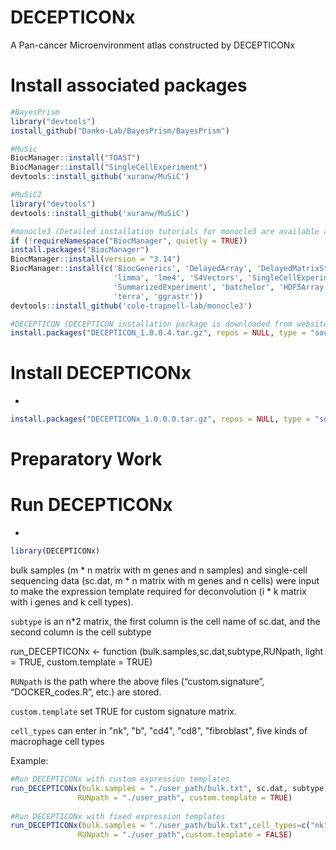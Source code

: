 # DECEPTICONx

A Pan-cancer Microenvironment atlas constructed by DECEPTICONx

# Install associated packages
```R
#BayesPrism
library("devtools")
install_github("Danko-Lab/BayesPrism/BayesPrism")

#MuSic
BiocManager::install("TOAST")
BiocManager::install("SingleCellExperiment")
devtools::install_github('xuranw/MuSiC')

#MuSiC2
library("devtools")
devtools::install_github('xuranw/MuSiC')

#monocle3 (Detailed installation tutorials for monocle3 are available at https://cole-trapnell-lab.github.io/monocle3/)
if (!requireNamespace("BiocManager", quietly = TRUE))
install.packages("BiocManager")
BiocManager::install(version = "3.14")
BiocManager::install(c('BiocGenerics', 'DelayedArray', 'DelayedMatrixStats',
                       'limma', 'lme4', 'S4Vectors', 'SingleCellExperiment',
                       'SummarizedExperiment', 'batchelor', 'HDF5Array',
                       'terra', 'ggrastr'))
devtools::install_github('cole-trapnell-lab/monocle3')

#DECEPTICON (DECEPTICON installation package is downloaded from website https://r-forge.r-project.org/scm/viewvc.php/pkg/?root=batman.)
install.packages("DECEPTICON_1.0.0.4.tar.gz", repos = NULL, type = "source")
```

# Install DECEPTICONx
-
```R
install.packages("DECEPTICONx_1.0.0.0.tar.gz", repos = NULL, type = "source")
```

# Preparatory Work

# Run DECEPTICONx
-
```R
library(DECEPTICONx)
```
bulk samples (m * n matrix with m genes and n samples) and single-cell sequencing data (sc.dat, m * n matrix with m genes and n cells) were input to make the expression template required for deconvolution (i * k matrix with i genes and k cell types).

`subtype` is an n*2 matrix, the first column is the cell name of sc.dat, and the second column is the cell subtype

run_DECEPTICONx <- function (bulk.samples,sc.dat,subtype,RUNpath, light = TRUE, custom.template = TRUE)

`RUNpath` is the path where the above files (“custom.signature”, “DOCKER_codes.R”, etc.) are stored.

`custom.template` set TRUE for custom signature matrix.

`cell_types` can enter in "nk", "b", "cd4", "cd8", "fibroblast", five kinds of macrophage cell types

Example:
```R
#Run DECEPTICONx with custom expression templates
run_DECEPTICONx(bulk.samples = "./user_path/bulk.txt", sc.dat, subtype,
               RUNpath = "./user_path", custom.template = TRUE)                          
 
#Run DECEPTICONx with fixed expression templates
run_DECEPTICONx(bulk.samples = "./user_path/bulk.txt",cell_types=c("nk","b","cd4","cd8","fibroblast","macrophage")
               RUNpath = "./user_path",custom.template = FALSE)   
```

